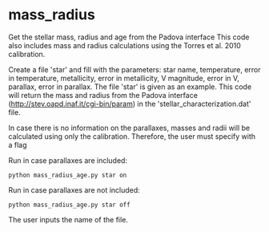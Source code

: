 mass_radius
===========

Get the stellar mass, radius and age from the Padova interface
This code also includes mass and radius calculations using the Torres et al. 2010 calibration.  

Create a file 'star' and fill with the parameters: star name, temperature, error in temperature, metallicity, error in metallicity, V magnitude, error in V, parallax, error in parallax.
The file 'star' is given as an example.
This code will return the mass and radius from the Padova interface (http://stev.oapd.inaf.it/cgi-bin/param) in the 'stellar_characterization.dat' file.

In case there is no information on the parallaxes, masses and radii will be calculated using only the calibration. Therefore, the user must specify with a flag

Run in case parallaxes are included:

    python mass_radius_age.py star on 

Run in case parallaxes are not included:

    python mass_radius_age.py star off
    
The user inputs the name of the file.

